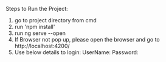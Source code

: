 Steps to Run the Project:

1. go to project directory from cmd
2. run 'npm install' 
3. run ng serve --open
4. If Browser not pop up, please open the browser and go to http://localhost:4200/
4. Use below details to login:
   UserName: 
   Password:

